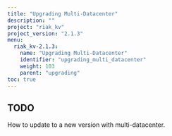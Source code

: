 ```yaml
---
title: "Upgrading Multi-Datacenter"
description: ""
project: "riak_kv"
project_version: "2.1.3"
menu:
  riak_kv-2.1.3:
    name: "Upgrading Multi-Datacenter"
    identifier: "upgrading_multi_datacenter"
    weight: 103
    parent: "upgrading"
toc: true
---
```


## TODO

How to update to a new version with multi-datacenter.
